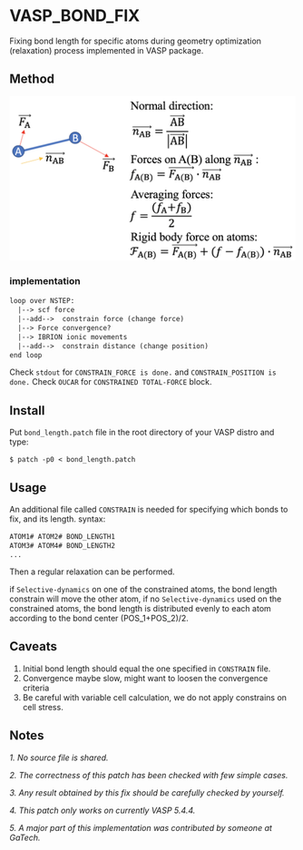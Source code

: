 # VASP_BOND_FIX
Fixing bond length for specific atoms during geometry optimization (relaxation) process implemented in VASP package.

## Method
![FIG.1](./fig/FIG1.png)
### implementation
```
loop over NSTEP:
  |--> scf force
  |--add-->  constrain force (change force)
  |--> Force convergence?
  |--> IBRION ionic movements
  |--add-->  constrain distance (change position)
end loop
```

Check `stdout` for `CONSTRAIN_FORCE is done.` and `CONSTRAIN_POSITION is done.`
Check `OUCAR` for `CONSTRAINED TOTAL-FORCE` block.

## Install
Put `bond_length.patch` file in the root directory of your VASP distro and type:
```
$ patch -p0 < bond_length.patch
```

## Usage
An additional file called `CONSTRAIN` is needed for specifying which bonds to fix, and its length.
syntax:
```
ATOM1# ATOM2# BOND_LENGTH1
ATOM3# ATOM4# BOND_LENGTH2
...
```
Then a regular relaxation can be performed.

if `Selective-dynamics` on one of the constrained atoms, the bond length constrain will move the other atom,
if no `Selective-dynamics` used on the constrained atoms, the bond length is distributed evenly to each atom according to the bond center (POS_1+POS_2)/2.

## Caveats
1. Initial bond length should equal the one specified in `CONSTRAIN` file.
2. Convergence maybe slow, might want to loosen the convergence criteria
3. Be careful with variable cell calculation, we do not apply constrains on cell stress.

## Notes
*1. No source file is shared.*

*2. The correctness of this patch has been checked with few simple cases.*

*3. Any result obtained by this fix should be carefully checked by yourself.*

*4. This patch only works on currently VASP 5.4.4.*

*5. A major part of this implementation was contributed by someone at GaTech.*
